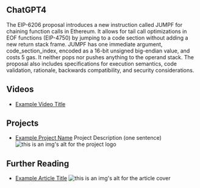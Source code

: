 ## ChatGPT4

The EIP-6206 proposal introduces a new instruction called JUMPF for chaining function calls in Ethereum. It allows for tail call optimizations in EOF functions (EIP-4750) by jumping to a code section without adding a new return stack frame. JUMPF has one immediate argument, code_section_index, encoded as a 16-bit unsigned big-endian value, and costs 5 gas. It neither pops nor pushes anything to the operand stack. The proposal also includes specifications for execution semantics, code validation, rationale, backwards compatibility, and security considerations.

## Videos

- [Example Video Title](https://www.youtube.com/watch?v=TDGq4aeevgY)

## Projects

- [Example Project Name](https://xxxx.xxx/xxxxx) Project Description (one sentence) ![this is an img's alt for the project logo](https://xxxx.xxx/project-logo.xxx)

## Further Reading

- [Example Article Title](https://xxxx.xxx/xxxxx) ![this is an img's alt for the article cover](https://xxxx.xxx/article-cover.xxx)
